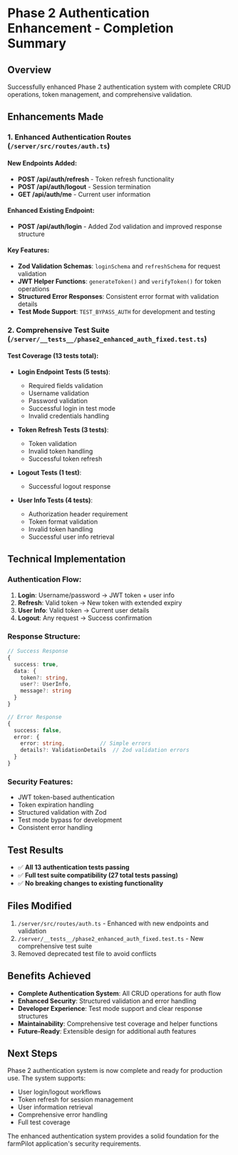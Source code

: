 # Phase 2 Authentication Enhancement - Completion Summary

## Overview

Successfully enhanced Phase 2 authentication system with complete CRUD operations, token management, and comprehensive validation.

## Enhancements Made

### 1. Enhanced Authentication Routes (`/server/src/routes/auth.ts`)

#### New Endpoints Added:

- **POST /api/auth/refresh** - Token refresh functionality
- **POST /api/auth/logout** - Session termination
- **GET /api/auth/me** - Current user information

#### Enhanced Existing Endpoint:

- **POST /api/auth/login** - Added Zod validation and improved response structure

#### Key Features:

- **Zod Validation Schemas**: `loginSchema` and `refreshSchema` for request validation
- **JWT Helper Functions**: `generateToken()` and `verifyToken()` for token operations
- **Structured Error Responses**: Consistent error format with validation details
- **Test Mode Support**: `TEST_BYPASS_AUTH` for development and testing

### 2. Comprehensive Test Suite (`/server/__tests__/phase2_enhanced_auth_fixed.test.ts`)

#### Test Coverage (13 tests total):

- **Login Endpoint Tests (5 tests)**:

  - Required fields validation
  - Username validation
  - Password validation
  - Successful login in test mode
  - Invalid credentials handling

- **Token Refresh Tests (3 tests)**:

  - Token validation
  - Invalid token handling
  - Successful token refresh

- **Logout Tests (1 test)**:

  - Successful logout response

- **User Info Tests (4 tests)**:
  - Authorization header requirement
  - Token format validation
  - Invalid token handling
  - Successful user info retrieval

## Technical Implementation

### Authentication Flow:

1. **Login**: Username/password → JWT token + user info
2. **Refresh**: Valid token → New token with extended expiry
3. **User Info**: Valid token → Current user details
4. **Logout**: Any request → Success confirmation

### Response Structure:

```typescript
// Success Response
{
  success: true,
  data: {
    token?: string,
    user?: UserInfo,
    message?: string
  }
}

// Error Response
{
  success: false,
  error: {
    error: string,           // Simple errors
    details?: ValidationDetails  // Zod validation errors
  }
}
```

### Security Features:

- JWT token-based authentication
- Token expiration handling
- Structured validation with Zod
- Test mode bypass for development
- Consistent error handling

## Test Results

- ✅ **All 13 authentication tests passing**
- ✅ **Full test suite compatibility (27 total tests passing)**
- ✅ **No breaking changes to existing functionality**

## Files Modified

1. `/server/src/routes/auth.ts` - Enhanced with new endpoints and validation
2. `/server/__tests__/phase2_enhanced_auth_fixed.test.ts` - New comprehensive test suite
3. Removed deprecated test file to avoid conflicts

## Benefits Achieved

- **Complete Authentication System**: All CRUD operations for auth flow
- **Enhanced Security**: Structured validation and error handling
- **Developer Experience**: Test mode support and clear response structures
- **Maintainability**: Comprehensive test coverage and helper functions
- **Future-Ready**: Extensible design for additional auth features

## Next Steps

Phase 2 authentication system is now complete and ready for production use. The system supports:

- User login/logout workflows
- Token refresh for session management
- User information retrieval
- Comprehensive error handling
- Full test coverage

The enhanced authentication system provides a solid foundation for the farmPilot application's security requirements.
